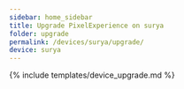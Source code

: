 ```yaml
---
sidebar: home_sidebar
title: Upgrade PixelExperience on surya
folder: upgrade
permalink: /devices/surya/upgrade/
device: surya
---
```

{% include templates/device_upgrade.md %}
